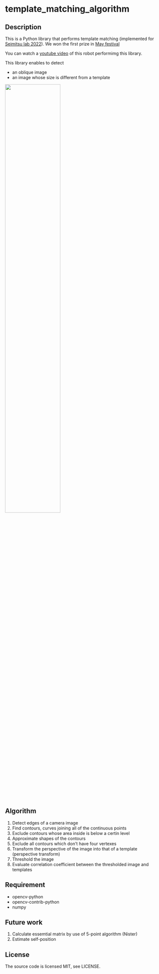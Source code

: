 # template_matching_algorithm

## Description
This is a Python library that performs template matching (implemented for [Seimitsu lab 2022](https://www.pemayfes.t.u-tokyo.ac.jp/2022/pc/)).
We won the first prize in [May festival](http://www.pe.t.u-tokyo.ac.jp/news/2022/20220516.html)

You can watch a [youtube video](https://www.youtube.com/watch?v=VJ_TkAnpTyI) of this robot performimg this library.

This library enables to detect
- an oblique image
- an image whose size is different from a template

<img src="https://user-images.githubusercontent.com/88654010/175755785-63e54176-6f85-454d-9a23-cc61202d1845.jpg" width="60%">

## Algorithm
1. Detect edges of a camera image
2. Find contours, curves joining all of the continuous points
3. Exclude contours whose area inside is below a certin level
4. Approximate shapes of the contours
5. Exclude all contours which don't have four vertexes
6. Transform the perspective of the image into that of a template (perspective transform)
7. Threshold the image
8. Evaluate correlation coefficient between the thresholded image and templates

## Requirement
- opencv-python
- opencv-contrib-python
- numpy

## Future work
1. Calculate essemtial matrix by use of 5-point algorithm (Nister)
2. Estimate self-position

## License
The source code is licensed MIT, see LICENSE.
